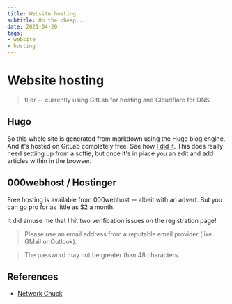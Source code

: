 ```yaml
---
title: Website hosting
subtitle: On the cheap...
date: 2021-04-20
tags:
- website
- hosting
---
```


# Website hosting
> tl;dr -- currently using GitLab for hosting and Cloudflare for DNS

## Hugo
So this whole site is generated from markdown using the Hugo blog engine. And
it's hosted on GitLab completely free. See how [I did it](/post/hugo). This
does really need settiing up from a softie, but once it's in place you an edit
and add articles within in the browser.

## 000webhost / Hostinger
Free hosting is available from 000webhost -- albeit with an advert. But you can
go pro for as little as $2 a month.

It did amuse me that I hit two verification issues on the registration page!
> Please use an email address from a reputable email provider (like GMail or Outlook).

> The password may not be greater than 48 characters.

## References
- [Network Chuck](https://www.youtube.com/watch?v=gwUz3E9AW0w)

